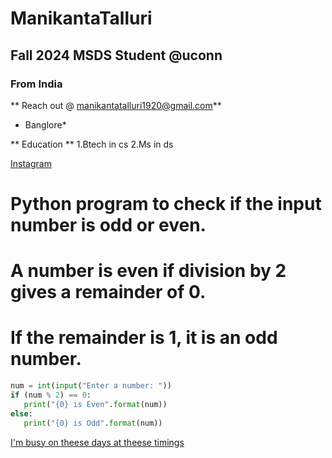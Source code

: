 # ManikantaTalluri
## Fall 2024 MSDS Student @uconn
### From India

** Reach out @ manikantatalluri1920@gmail.com**
* Banglore*

** Education **
  1.Btech in cs
  2.Ms in ds
  
[Instagram](https://www.instagram.com/)

# Python program to check if the input number is odd or even.
# A number is even if division by 2 gives a remainder of 0.
# If the remainder is 1, it is an odd number.
```python
num = int(input("Enter a number: "))
if (num % 2) == 0:
   print("{0} is Even".format(num))
else:
   print("{0} is Odd".format(num))
```
[I'm busy on theese days at theese timings]("C:\Users\Manik\Downloads\Fall_2024_Class_Schedule_2.png")
